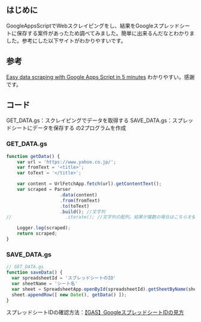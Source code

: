 ## はじめに
GoogleAppsScriptでWebスクレイピングをし、結果をGoogleスプレッドシートに保存する案件があったため調べてみました。簡単に出来るんだなとわかりました。参考にした以下サイトがわかりやすいです。

## 参考
[Easy data scraping with Google Apps Script in 5 minutes](https://www.kutil.org/2016/01/easy-data-scrapping-with-google-apps.html)
わかりやすい。感謝です。

## コード
GET_DATA.gs：スクレイピングでデータを取得する
SAVE_DATA.gs：スプレッドシートにデータを保存する
の2プログラムを作成

### GET_DATA.gs
``` javascript
function getData() {
    var url = 'https://www.yahoo.co.jp/';
    var fromText = '<title>';
    var toText = '</title>';

    var content = UrlFetchApp.fetch(url).getContentText();
    var scraped = Parser
                    .data(content)
                    .from(fromText)
                    .to(toText)
                    .build(); //文字列
//                    .iterate(); //文字列の配列。結果が複数の場合はこちらを使用

    Logger.log(scraped);
    return scraped;
}
```


### SAVE_DATA.gs
``` javascript
// GET_DATA.gs
function saveData() {
  var spreadsheetId = 'スプレッドシートのID'
  var sheetName = 'シート名'
  var sheet = SpreadsheetApp.openById(spreadsheetId).getSheetByName(sheetName); // insert Spreadsheet Id and Sheet name
  sheet.appendRow([ new Date(), getData() ]);  
}
```

スプレッドシートIDの確認方法：[【GAS】GoogleスプレッドシートIDの見方
](http://somen.site/2018/07/06/%E3%80%90gas%E3%80%91google%E3%82%B9%E3%83%97%E3%83%AC%E3%83%83%E3%83%89%E3%82%B7%E3%83%BC%E3%83%88id%E3%81%AE%E8%A6%8B%E6%96%B9/)
